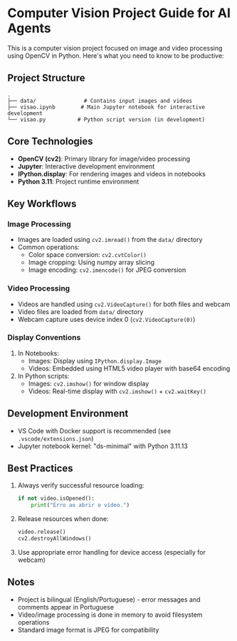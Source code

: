 # Computer Vision Project Guide for AI Agents

This is a computer vision project focused on image and video processing using OpenCV in Python. Here's what you need to know to be productive:

## Project Structure

```
.
├── data/               # Contains input images and videos
├── visao.ipynb        # Main Jupyter notebook for interactive development
└── visao.py          # Python script version (in development)
```

## Core Technologies

- **OpenCV (cv2)**: Primary library for image/video processing
- **Jupyter**: Interactive development environment
- **IPython.display**: For rendering images and videos in notebooks
- **Python 3.11**: Project runtime environment

## Key Workflows

### Image Processing
- Images are loaded using `cv2.imread()` from the `data/` directory
- Common operations:
  - Color space conversion: `cv2.cvtColor()`
  - Image cropping: Using numpy array slicing
  - Image encoding: `cv2.imencode()` for JPEG conversion

### Video Processing
- Videos are handled using `cv2.VideoCapture()` for both files and webcam
- Video files are loaded from `data/` directory
- Webcam capture uses device index 0 (`cv2.VideoCapture(0)`)

### Display Conventions
1. In Notebooks:
   - Images: Display using `IPython.display.Image`
   - Videos: Embedded using HTML5 video player with base64 encoding
2. In Python scripts:
   - Images: `cv2.imshow()` for window display
   - Videos: Real-time display with `cv2.imshow()` + `cv2.waitKey()`

## Development Environment

- VS Code with Docker support is recommended (see `.vscode/extensions.json`)
- Jupyter notebook kernel: "ds-minimal" with Python 3.11.13

## Best Practices

1. Always verify successful resource loading:
   ```python
   if not video.isOpened():
       print("Erro ao abrir o vídeo.")
   ```

2. Release resources when done:
   ```python
   video.release()
   cv2.destroyAllWindows()
   ```

3. Use appropriate error handling for device access (especially for webcam)

## Notes
- Project is bilingual (English/Portuguese) - error messages and comments appear in Portuguese
- Video/image processing is done in memory to avoid filesystem operations
- Standard image format is JPEG for compatibility